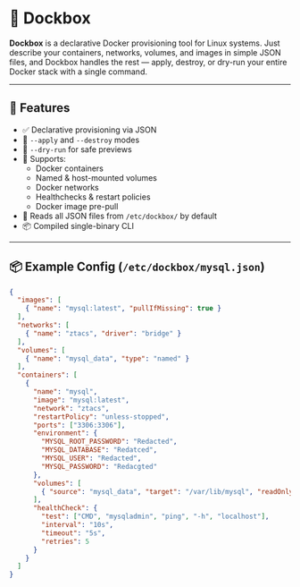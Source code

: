 # 🧱 Dockbox

**Dockbox** is a declarative Docker provisioning tool for Linux systems. Just describe your containers, networks, volumes, and images in simple JSON files, and Dockbox handles the rest — apply, destroy, or dry-run your entire Docker stack with a single command.

---

## 🚀 Features

- ✅ Declarative provisioning via JSON
- 🔄 `--apply` and `--destroy` modes
- 🧪 `--dry-run` for safe previews
- 🧊 Supports:
  - Docker containers
  - Named & host-mounted volumes
  - Docker networks
  - Healthchecks & restart policies
  - Docker image pre-pull
- 📂 Reads all JSON files from `/etc/dockbox/` by default
- 📦 Compiled single-binary CLI

---

## 📦 Example Config (`/etc/dockbox/mysql.json`)

```json
{
  "images": [
    { "name": "mysql:latest", "pullIfMissing": true }
  ],
  "networks": [
    { "name": "ztacs", "driver": "bridge" }
  ],
  "volumes": [
    { "name": "mysql_data", "type": "named" }
  ],
  "containers": [
    {
      "name": "mysql",
      "image": "mysql:latest",
      "network": "ztacs",
      "restartPolicy": "unless-stopped",
      "ports": ["3306:3306"],
      "environment": {
        "MYSQL_ROOT_PASSWORD": "Redacted",
        "MYSQL_DATABASE": "Redatced",
        "MYSQL_USER": "Redacted",
        "MYSQL_PASSWORD": "Redacgted"
      },
      "volumes": [
        { "source": "mysql_data", "target": "/var/lib/mysql", "readOnly": false }
      ],
      "healthCheck": {
        "test": ["CMD", "mysqladmin", "ping", "-h", "localhost"],
        "interval": "10s",
        "timeout": "5s",
        "retries": 5
      }
    }
  ]
}
